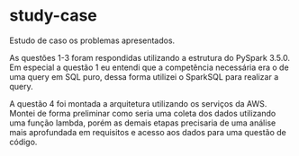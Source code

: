 # study-case

Estudo de caso os problemas apresentados.

As questões 1-3 foram respondidas utilizando a estrutura do PySpark 3.5.0. Em especial a questão 1 eu entendi que a competência necessária era o de uma query em SQL puro, dessa forma utilizei o SparkSQL para realizar a query.

A questão 4 foi montada a arquitetura utilizando os serviços da AWS. Montei de forma preliminar como seria uma coleta dos dados utilizando uma função lambda, porém as demais etapas precisaria de uma análise mais aprofundada em requisitos e acesso aos dados para uma questão de código.